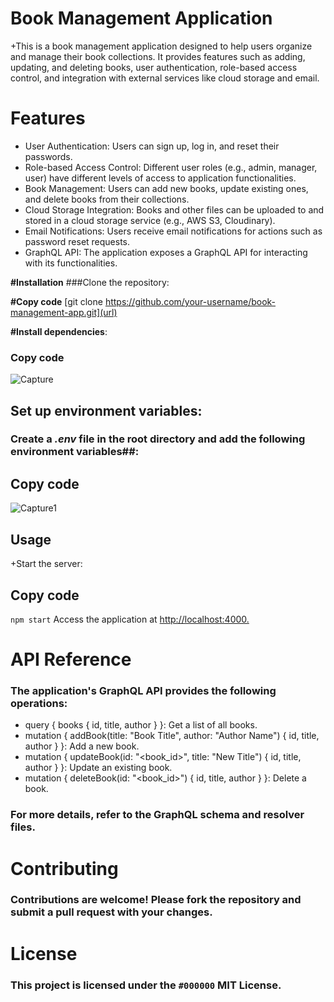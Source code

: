 # Book Management Application
+This is a book management application designed to help users organize and manage their book collections. 
It provides features such as adding, updating, and deleting books,
user authentication, role-based access control, and integration with external services like cloud storage and email.
# Features
+ User Authentication: Users can sign up, log in, and reset their passwords.
+ Role-based Access Control: Different user roles (e.g., admin, manager, user) have different levels of access to application functionalities.
+ Book Management: Users can add new books, update existing ones, and delete books from their collections.
+ Cloud Storage Integration: Books and other files can be uploaded to and stored in a cloud storage service (e.g., AWS S3, Cloudinary).
+ Email Notifications: Users receive email notifications for actions such as password reset requests.
+ GraphQL API: The application exposes a GraphQL API for interacting with its functionalities.

**#Installation**
###Clone the repository:

**#Copy code**
[git clone https://github.com/your-username/book-management-app.git](url)

**#Install dependencies**:
### Copy code

![Capture](https://github.com/saswatt23/graphql_bookmgmnt/assets/133504202/01e975d5-3fd5-44f1-aa64-2a3af434a2bd)

## Set up environment variables:

### Create a *.env* file in the root directory and add the following environment variables##:

## Copy code
![Capture1](https://github.com/saswatt23/graphql_bookmgmnt/assets/133504202/245277e5-d18e-41d5-bc12-232e8850cc46)

## Usage
+Start the server:
## Copy code
`npm start`
Access the application at [http://localhost:4000.](url)

# API Reference
### The application's GraphQL API provides the following operations:

+ query { books { id, title, author } }: Get a list of all books.
+ mutation { addBook(title: "Book Title", author: "Author Name") { id, title, author } }: Add a new book.
+ mutation { updateBook(id: "<book_id>", title: "New Title") { id, title, author } }: Update an existing book.
+ mutation { deleteBook(id: "<book_id>") { id, title, author } }: Delete a book.
### For more details, refer to the GraphQL schema and resolver files.

# Contributing
### Contributions are welcome! Please fork the repository and submit a pull request with your changes.

# License
### This project is licensed under the `#000000` MIT License.
